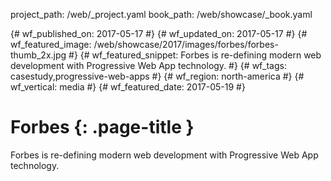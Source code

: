 project_path: /web/_project.yaml book_path: /web/showcase/_book.yaml

{# wf_published_on: 2017-05-17 #} {# wf_updated_on: 2017-05-17 #} {# wf_featured_image: /web/showcase/2017/images/forbes/forbes-thumb_2x.jpg #} {# wf_featured_snippet: Forbes is re-defining modern web development with Progressive Web App technology. #} {# wf_tags: casestudy,progressive-web-apps #} {# wf_region: north-america #} {# wf_vertical: media #} {# wf_featured_date: 2017-05-19 #}

# Forbes {: .page-title }

Forbes is re-defining modern web development with Progressive Web App technology.

<div class="video-wrapper-full-width">
  <iframe class="devsite-embedded-youtube-video" data-video-id="JmC0xkCMFCE"
          data-autohide="1" data-showinfo="0" frameborder="0" allowfullscreen>
  </iframe>
</div>
